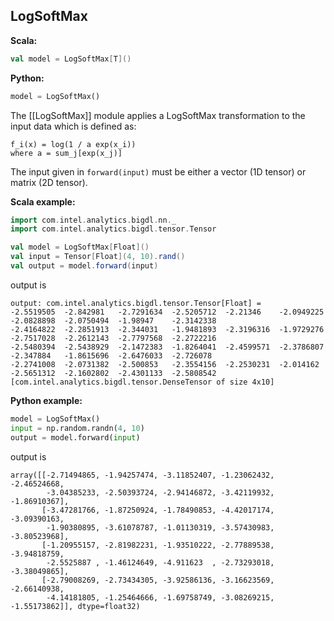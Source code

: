 ## LogSoftMax ##

**Scala:**
```scala
val model = LogSoftMax[T]()
```
**Python:**
```python
model = LogSoftMax()
```

The [[LogSoftMax]] module applies a LogSoftMax transformation to the input data
which is defined as:
```
f_i(x) = log(1 / a exp(x_i))
where a = sum_j[exp(x_j)]
```
The input given in `forward(input)` must be either
a vector (1D tensor) or matrix (2D tensor).

**Scala example:**
```scala
import com.intel.analytics.bigdl.nn._
import com.intel.analytics.bigdl.tensor.Tensor

val model = LogSoftMax[Float]()
val input = Tensor[Float](4, 10).rand()
val output = model.forward(input)
```
output is
```
output: com.intel.analytics.bigdl.tensor.Tensor[Float] = 
-2.5519505	-2.842981	-2.7291634	-2.5205712	-2.21346	-2.0949225	-2.0828898	-2.0750494	-1.98947	-2.3142338	
-2.4164822	-2.2851913	-2.344031	-1.9481893	-2.3196316	-1.9729276	-2.7517028	-2.2612143	-2.7797568	-2.2722216	
-2.5480394	-2.5438929	-2.1472383	-1.8264041	-2.4599571	-2.3786807	-2.347884	-1.8615696	-2.6476033	-2.726078	
-2.2741008	-2.0731382	-2.500853	-2.3554156	-2.2530231	-2.014162	-2.5651312	-2.1602802	-2.4301133	-2.5808542	
[com.intel.analytics.bigdl.tensor.DenseTensor of size 4x10]
```

**Python example:**
```python
model = LogSoftMax()
input = np.random.randn(4, 10)
output = model.forward(input)
```
output is
```
array([[-2.71494865, -1.94257474, -3.11852407, -1.23062432, -2.46524668,
        -3.04385233, -2.50393724, -2.94146872, -3.42119932, -1.86910367],
       [-3.47281766, -1.87250924, -1.78490853, -4.42017174, -3.09390163,
        -1.90380895, -3.61078787, -1.01130319, -3.57430983, -3.80523968],
       [-1.20955157, -2.81982231, -1.93510222, -2.77889538, -3.94818759,
        -2.5525887 , -1.46124649, -4.911623  , -2.73293018, -3.38049865],
       [-2.79008269, -2.73434305, -3.92586136, -3.16623569, -2.66140938,
        -4.14181805, -1.25464666, -1.69758749, -3.08269215, -1.55173862]], dtype=float32)
```

